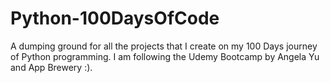 # Python-100DaysOfCode
A dumping ground for all the projects that I create on my 100 Days journey of Python programming. I am following the Udemy Bootcamp by Angela Yu and App Brewery :).
